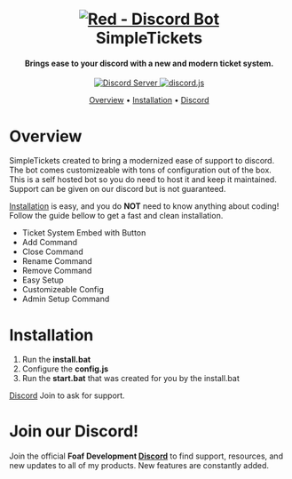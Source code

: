 <h1 align="center">
  <br>
  <a href="https://github.com/Cog-Creators/Red-DiscordBot/tree/V3/develop"><img src="https://i.imgur.com/PpQaXUC.png" alt="Red - Discord Bot"></a>
  <br>
  SimpleTickets
  <br>
</h1>

<h4 align="center">Brings ease to your discord with a new and modern ticket system.</h4>

<p align="center">
  <a href="https://discord.gg/MfpSxttxCS">
    <img src="https://discordapp.com/api/guilds/798609106268323910/widget.png?style=shield" alt="Discord Server">
  </a>
  <a href="https://github.com/Rapptz/discord.py/">
     <img src="https://img.shields.io/node/v/discord.js" alt="discord.js">
  </a>
</p>

<p align="center">
  <a href="#overview">Overview</a>
  •
  <a href="#installation">Installation</a>
  •
  <a href="#join-our-discord">Discord</a>
</p>

# Overview

SimpleTickets created to bring a modernized ease of support to discord. The bot comes customizeable with tons of  configuration out of the box. This is a self hosted bot so you do need to host it and keep it maintained. Support can be given on our discord but is not guaranteed. 

[Installation](#installation) is easy, and you do **NOT** need to know anything about coding! Follow the guide bellow to get a fast and clean installation.

- Ticket System Embed with Button
- Add Command
- Close Command
- Rename Command
- Remove Command
- Easy Setup
- Customizeable Config
- Admin Setup Command

# Installation

1. Run the **install.bat**
2. Configure the **config.js**
3. Run the **start.bat** that was created for you by the install.bat

[Discord](https://discord.gg/MfpSxttxCS) Join to ask for support.

# Join our Discord!

Join the official **Foaf Development [Discord](https://discord.gg/MfpSxttxCS)** to find support, resources, and new updates to all of my products.
New features are constantly added.